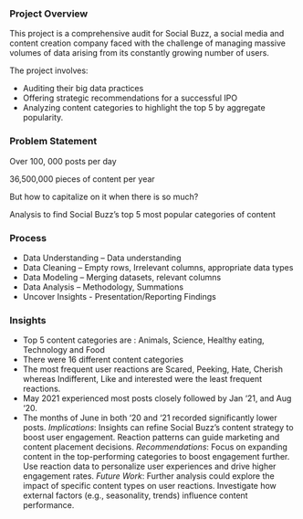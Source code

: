 ### Project Overview

This project is a comprehensive audit for Social Buzz, a social media and content creation company faced with the challenge of managing massive volumes of data arising from its constantly growing number of users.

The project involves:
* Auditing their big data practices
* Offering strategic recommendations for a successful IPO
* Analyzing content categories to highlight the top 5 by aggregate popularity.

### Problem Statement
Over 100, 000 posts per day

36,500,000 pieces of content per year

But how to capitalize on it when there is so much?

Analysis to find Social Buzz’s top 5 most popular categories of content

### Process
* Data Understanding – Data understanding
* Data Cleaning – Empty rows, Irrelevant columns, appropriate data types
* Data Modeling – Merging datasets, relevant columns
* Data Analysis – Methodology, Summations
* Uncover Insights - Presentation/Reporting Findings

### Insights
* Top 5 content categories are : Animals, Science, Healthy eating, Technology and Food
* There were 16 different content categories
* The most frequent user reactions are Scared,  Peeking, Hate, Cherish whereas Indifferent, Like and interested were the least frequent reactions.
* May 2021 experienced most posts closely followed by Jan ‘21, and Aug ‘20.
* The months of June in both ‘20 and ‘21 recorded significantly lower posts.
*Implications*:
Insights can refine Social Buzz’s content strategy to boost user engagement.
Reaction patterns can guide marketing and content placement decisions.
*Recommendations*:
Focus on expanding content in the top-performing categories to boost engagement further.
Use reaction data to personalize user experiences and drive higher engagement rates.
*Future Work*:
Further analysis could explore the impact of specific content types on user reactions.
Investigate how external factors (e.g., seasonality, trends) influence content performance.
